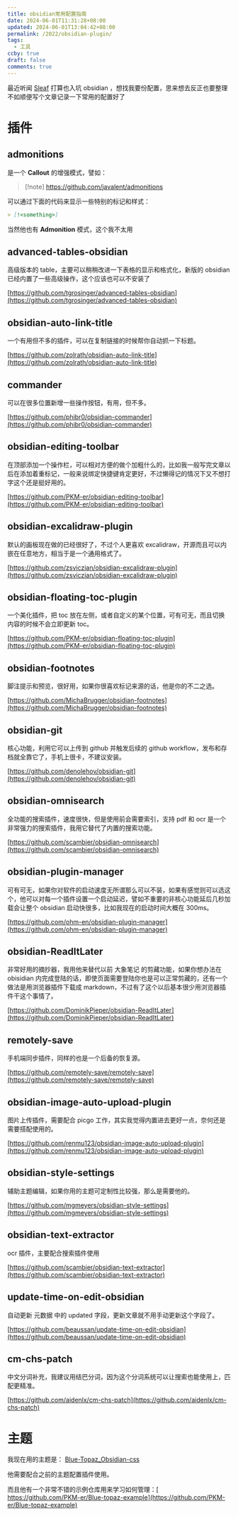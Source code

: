 ```yaml
---
title: obsidian常用配置指南
date: 2024-06-01T11:31:28+08:00
updated: 2024-06-01T13:04:42+08:00
permalink: /2022/obsidian-plugin/
tags:
  - 工具
ccby: true
draft: false
comments: true
---
```

最近听闻 [Sleaf](../../朋友圈/Sleaf.md) 打算也入坑 obsidian ，想找我要份配置，思来想去反正也要整理不如顺便写个文章记录一下常用的配置好了

# 插件

## admonitions

是一个 **Callout** 的增强模式，譬如：

> [!note] https://github.com/javalent/admonitions

可以通过下面的代码来显示一些特别的标记和样式：

```markdown
> [!<something>]
```

当然他也有 **Admonition** 模式，这个我不太用


## advanced-tables-obsidian

高级版本的 table，主要可以稍稍改进一下表格的显示和格式化，新版的 obsidian 已经内置了一些高级操作，这个应该也可以不安装了

[https://github.com/tgrosinger/advanced-tables-obsidian](https://github.com/tgrosinger/advanced-tables-obsidian)


## obsidian-auto-link-title

一个有用但不多的插件，可以在复制链接的时候帮你自动抓一下标题。

[https://github.com/zolrath/obsidian-auto-link-title](https://github.com/zolrath/obsidian-auto-link-title)

## commander

可以在很多位置新增一些操作按钮，有用，但不多。

[https://github.com/phibr0/obsidian-commander](https://github.com/phibr0/obsidian-commander)

## obsidian-editing-toolbar

在顶部添加一个操作栏，可以相对方便的做个加粗什么的，比如我一般写完文章以后在添加着重标记，一般来说绑定快捷键肯定更好，不过懒得记的情况下又不想打字这个还是挺好用的。

[https://github.com/PKM-er/obsidian-editing-toolbar](https://github.com/PKM-er/obsidian-editing-toolbar)


## obsidian-excalidraw-plugin

默认的画板现在做的已经很好了，不过个人更喜欢 excalidraw，开源而且可以内嵌在任意地方，相当于是一个通用格式了。

[https://github.com/zsviczian/obsidian-excalidraw-plugin](https://github.com/zsviczian/obsidian-excalidraw-plugin)

## obsidian-floating-toc-plugin

一个美化插件，把 toc 放在左侧，或者自定义的某个位置，可有可无，而且切换内容的时候不会立即更新 toc。

[https://github.com/PKM-er/obsidian-floating-toc-plugin](https://github.com/PKM-er/obsidian-floating-toc-plugin)


## obsidian-footnotes

脚注提示和预览，很好用，如果你很喜欢标记来源的话，他是你的不二之选。

[https://github.com/MichaBrugger/obsidian-footnotes](https://github.com/MichaBrugger/obsidian-footnotes)

## obsidian-git

核心功能，利用它可以上传到 github 并触发后续的 github workflow，发布和存档就全靠它了，手机上很卡，不建议安装。

[https://github.com/denolehov/obsidian-git](https://github.com/denolehov/obsidian-git)


## obsidian-omnisearch

全功能的搜索插件，速度很快，但是使用前会需要索引，支持 pdf 和 ocr 是一个非常强力的搜索插件，我用它替代了内置的搜索功能。

[https://github.com/scambier/obsidian-omnisearch](https://github.com/scambier/obsidian-omnisearch)


## obsidian-plugin-manager

可有可无，如果你对软件的启动速度无所谓那么可以不装，如果有感觉则可以选这个，他可以对每一个插件设置一个启动延迟，譬如不重要的非核心功能延后几秒加载会让整个 obsidian 启动快很多，比如我现在的启动时间大概在 300ms。

[https://github.com/ohm-en/obsidian-plugin-manager](https://github.com/ohm-en/obsidian-plugin-manager)


## obsidian-ReadItLater

非常好用的摘抄器，我用他来替代以前 大象笔记 的剪藏功能，如果你想办法在 obisidian 内完成登陆的话，即使页面需要登陆你也是可以正常剪藏的，还有一个做法是用浏览器插件下载成 markdown，不过有了这个以后基本很少用浏览器插件干这个事情了。

[https://github.com/DominikPieper/obsidian-ReadItLater](https://github.com/DominikPieper/obsidian-ReadItLater)

## remotely-save

手机端同步插件，同样的也是一个后备的恢复源。

[https://github.com/remotely-save/remotely-save](https://github.com/remotely-save/remotely-save)


## obsidian-image-auto-upload-plugin

图片上传插件，需要配合 picgo 工作，其实我觉得内置进去更好一点，奈何还是需要搭配使用的。

[https://github.com/renmu123/obsidian-image-auto-upload-plugin](https://github.com/renmu123/obsidian-image-auto-upload-plugin)


## obsidian-style-settings

辅助主题编辑，如果你用的主题可定制性比较强，那么是需要他的。

[https://github.com/mgmeyers/obsidian-style-settings](https://github.com/mgmeyers/obsidian-style-settings)

## obsidian-text-extractor

ocr 插件，主要配合搜索插件使用

[https://github.com/scambier/obsidian-text-extractor](https://github.com/scambier/obsidian-text-extractor)

## update-time-on-edit-obsidian

自动更新 元数据 中的 updated 字段，更新文章就不用手动更新这个字段了。

[https://github.com/beaussan/update-time-on-edit-obsidian](https://github.com/beaussan/update-time-on-edit-obsidian)


## cm-chs-patch

中文分词补充，我建议用结巴分词，因为这个分词系统可以让搜索也能使用上，匹配更精准。

[https://github.com/aidenlx/cm-chs-patch](https://github.com/aidenlx/cm-chs-patch)

# 主题

我现在用的主题是： [Blue-Topaz_Obsidian-css](https://github.com/PKM-er/Blue-Topaz_Obsidian-css)

他需要配合之前的主题配置插件使用。

而且他有一个非常不错的示例仓库用来学习如何管理：[ https://github.com/PKM-er/Blue-topaz-example](https://github.com/PKM-er/Blue-topaz-example)
